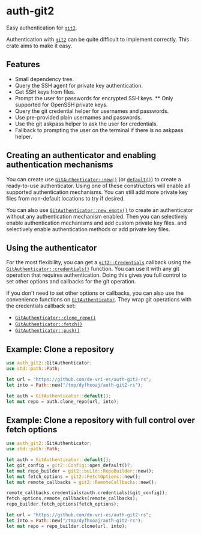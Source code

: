 # auth-git2

Easy authentication for [`git2`].

Authentication with [`git2`] can be quite difficult to implement correctly.
This crate aims to make it easy.

## Features

* Small dependency tree.
* Query the SSH agent for private key authentication.
* Get SSH keys from files.
* Prompt the user for passwords for encrypted SSH keys.
** Only supported for OpenSSH private keys.
* Query the git credential helper for usernames and passwords.
* Use pre-provided plain usernames and passwords.
* Use the git askpass helper to ask the user for credentials.
* Fallback to prompting the user on the terminal if there is no askpass helper.

## Creating an authenticator and enabling authentication mechanisms

You can create use [`GitAuthenticator::new()`] (or [`default()`][`GitAuthenticator::default()`]) to create a ready-to-use authenticator.
Using one of these constructors will enable all supported authentication mechanisms.
You can still add more private key files from non-default locations to try if desired.

You can also use [`GitAuthenticator::new_empty()`] to create an authenticator without any authentication mechanism enabled.
Then you can selectively enable authentication mechanisms and add custom private key files.
and selectively enable authentication methods or add private key files.

## Using the authenticator

For the most flexibility, you can get a [`git2::Credentials`] callback using the [`GitAuthenticator::credentials()`] function.
You can use it with any git operation that requires authentication.
Doing this gives you full control to set other options and callbacks for the git operation.

If you don't need to set other options or callbacks, you can also use the convenience functions on [`GitAuthenticator`].
They wrap git operations with the credentials callback set:

* [`GitAuthenticator::clone_repo()`]
* [`GitAuthenticator::fetch()`]
* [`GitAuthenticator::push()`]

## Example: Clone a repository

```rust
use auth_git2::GitAuthenticator;
use std::path::Path;

let url = "https://github.com/de-vri-es/auth-git2-rs";
let into = Path::new("/tmp/dyfhxoaj/auth-git2-rs");

let auth = GitAuthenticator::default();
let mut repo = auth.clone_repo(url, into);
```

## Example: Clone a repository with full control over fetch options

```rust
use auth_git2::GitAuthenticator;
use std::path::Path;

let auth = GitAuthenticator::default();
let git_config = git2::Config::open_default()?;
let mut repo_builder = git2::build::RepoBuilder::new();
let mut fetch_options = git2::FetchOptions::new();
let mut remote_callbacks = git2::RemoteCallbacks::new();

remote_callbacks.credentials(auth.credentials(&git_config));
fetch_options.remote_callbacks(remote_callbacks);
repo_builder.fetch_options(fetch_options);

let url = "https://github.com/de-vri-es/auth-git2-rs";
let into = Path::new("/tmp/dyfhxoaj/auth-git2-rs");
let mut repo = repo_builder.clone(url, into);
```

[`git2`]: https://docs.rs/git2
[`GitAuthenticator`]: https://docs.rs/auth-git2/latest/auth_git2/struct.GitAuthenticator.html
[`GitAuthenticator::new()`]: https://docs.rs/auth-git2/latest/auth_git2/struct.GitAuthenticator.html#method.new
[`GitAuthenticator::default()`]: https://docs.rs/auth-git2/latest/auth_git2/struct.GitAuthenticator.html#method.default
[`GitAuthenticator::new_empty()`]: https://docs.rs/auth-git2/latest/auth_git2/struct.GitAuthenticator.html#method.new_empty
[`git2::Credentials`]: https://docs.rs/git2/latest/git2/type.Credentials.html
[`GitAuthenticator::credentials()`]: https://docs.rs/auth-git2/latest/auth_git2/struct.GitAuthenticator.html#method.credentials
[`GitAuthenticator::clone_repo()`]: https://docs.rs/auth-git2/latest/auth_git2/struct.GitAuthenticator.html#method.clone_repo
[`GitAuthenticator::fetch()`]: https://docs.rs/auth-git2/latest/auth_git2/struct.GitAuthenticator.html#method.fetch
[`GitAuthenticator::push()`]: https://docs.rs/auth-git2/latest/auth_git2/struct.GitAuthenticator.html#method.push
